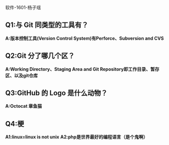 软件-1601-杨子瑶

## Q1:与 Git 同类型的工具有？
 
 **A:版本控制工具(Version Control System)有Perforce、Subversion and CVS**

## Q2:Git 分了哪几个区？

**A:Working Directory、Staging Area and Git Repository即工作目录、暂存区、以及git仓库**

## Q3:GitHub 的 Logo 是什么动物？

**A:Octocat 章鱼猫**

## Q4:梗

**A1:linux=linux is not unix**
**A2:php是世界最好的编程语言（是个鬼啊）**
